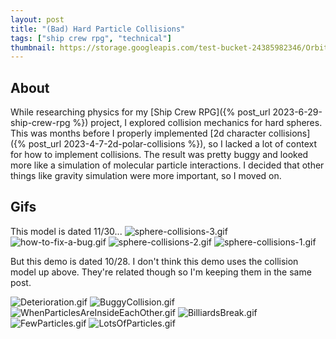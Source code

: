 ```yaml
---
layout: post
title: "(Bad) Hard Particle Collisions"
tags: ["ship crew rpg", "technical"]
thumbnail: https://storage.googleapis.com/test-bucket-24385982346/OrbitalController/(Bad)%20Particle%20Collisions/BilliardsBreak.gif
---
```


## About

While researching physics for my [Ship Crew RPG]({% post_url 2023-6-29-ship-crew-rpg %}) project, I explored collision mechanics for hard spheres. This was months before I properly implemented [2d character collisions]({% post_url 2023-4-7-2d-polar-collisions %}), so I lacked a lot of context for how to implement collisions. The result was pretty buggy and looked more like a simulation of molecular particle interactions. I decided that other things like gravity simulation were more important, so I moved on.

## Gifs

This model is dated 11/30...
![sphere-collisions-3.gif](https://storage.googleapis.com/test-bucket-24385982346/SphereCollisions/sphere-collisions-3.gif)
![how-to-fix-a-bug.gif](https://storage.googleapis.com/test-bucket-24385982346/SphereCollisions/how-to-fix-a-bug.gif)
![sphere-collisions-2.gif](https://storage.googleapis.com/test-bucket-24385982346/SphereCollisions/sphere-collisions-2.gif)
![sphere-collisions-1.gif](https://storage.googleapis.com/test-bucket-24385982346/SphereCollisions/sphere-collisions-1.gif)

But this demo is dated 10/28. I don't think this demo uses the collision model up above. They're related though so I'm keeping them in the same post.

![Deterioration.gif](<https://storage.googleapis.com/test-bucket-24385982346/OrbitalController/(Bad)%20Particle%20Collisions/Deterioration.gif>)
![BuggyCollision.gif](<https://storage.googleapis.com/test-bucket-24385982346/OrbitalController/(Bad)%20Particle%20Collisions/BuggyCollision.gif>)
![WhenParticlesAreInsideEachOther.gif](<https://storage.googleapis.com/test-bucket-24385982346/OrbitalController/(Bad)%20Particle%20Collisions/WhenParticlesAreInsideEachOther.gif>)
![BilliardsBreak.gif](<https://storage.googleapis.com/test-bucket-24385982346/OrbitalController/(Bad)%20Particle%20Collisions/BilliardsBreak.gif>)
![FewParticles.gif](<https://storage.googleapis.com/test-bucket-24385982346/OrbitalController/(Bad)%20Particle%20Collisions/FewParticles.gif>)
![LotsOfParticles.gif](<https://storage.googleapis.com/test-bucket-24385982346/OrbitalController/(Bad)%20Particle%20Collisions/LotsOfParticles.gif>)
